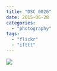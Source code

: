 ```yaml
---
title: "DSC_0026"
date: 2015-06-28
categories: 
  - "photography"
tags: 
  - "flickr"
  - "ifttt"
---
```


![](https://farm1.staticflickr.com/305/19191207136_6ac698c0ec_b.jpg)
